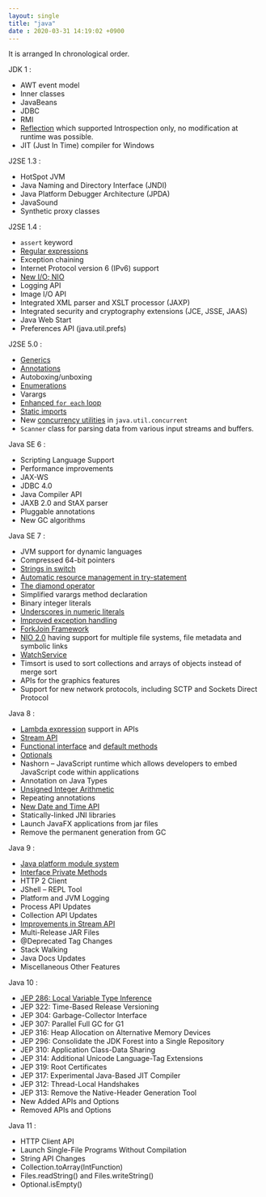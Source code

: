 ```yaml
---
layout: single
title: "java"
date : 2020-03-31 14:19:02 +0900
---
```


It is arranged In chronological order.

JDK 1 :

- AWT event model
- Inner classes
- JavaBeans
- JDBC
- RMI
- [Reflection](https://howtodoinjava.com/java/related-concepts/real-usage-examples-of-reflection-in-java/) which supported Introspection only, no modification at runtime was possible.
- JIT (Just In Time) compiler for Windows

J2SE 1.3 : 

- HotSpot JVM
- Java Naming and Directory Interface (JNDI)
- Java Platform Debugger Architecture (JPDA)
- JavaSound
- Synthetic proxy classes

J2SE 1.4 :

- `assert` keyword
- [Regular expressions](https://howtodoinjava.com/java-regular-expression-tutorials/)
- Exception chaining
- Internet Protocol version 6 (IPv6) support
- [New I/O; NIO](https://howtodoinjava.com/java-nio-tutorials/)
- Logging API
- Image I/O API
- Integrated XML parser and XSLT processor (JAXP)
- Integrated security and cryptography extensions (JCE, JSSE, JAAS)
- Java Web Start
- Preferences API (java.util.prefs)

J2SE 5.0 :

- [Generics](https://howtodoinjava.com/java/generics/complete-java-generics-tutorial/)
- [Annotations](https://howtodoinjava.com/2014/06/09/complete-java-annotations-tutorial/)
- Autoboxing/unboxing
- [Enumerations](https://howtodoinjava.com/java-5/guide-for-understanding-enum-in-java/)
- Varargs
- [Enhanced `for each` loop](https://howtodoinjava.com/java/basics/enhanced-for-each-loop-in-java/)
- [Static imports](https://howtodoinjava.com/java/basics/static-import-declarations-in-java/)
- New [concurrency utilities](https://howtodoinjava.com/java-5/java-executor-framework-tutorial-and-best-practices/) in `java.util.concurrent`
- `Scanner` class for parsing data from various input streams and buffers.

Java SE 6 :

- Scripting Language Support
- Performance improvements
- JAX-WS
- JDBC 4.0
- Java Compiler API
- JAXB 2.0 and StAX parser
- Pluggable annotations
- New GC algorithms

Java SE 7 :

- JVM support for dynamic languages
- Compressed 64-bit pointers
- [Strings in switch](https://howtodoinjava.com/java-7/string-class-is-supported-in-switch-statement-in-java-7/)
- [Automatic resource management in try-statement](https://howtodoinjava.com/java-7/automatic-resource-management-with-try-with-resources-in-java-7/)
- [The diamond operator](https://howtodoinjava.com/java-7/improved-type-inference-in-java-7/)
- Simplified varargs method declaration
- Binary integer literals
- [Underscores in numeric literals](https://howtodoinjava.com/java-7/improved-formatted-numbers-in-java-7/)
- [Improved exception handling](https://howtodoinjava.com/java-7/improved-exception-handling-in-java-7/)
- [ForkJoin Framework](https://howtodoinjava.com/java-7/forkjoin-framework-tutorial-forkjoinpool-example/)
- [NIO 2.0](https://howtodoinjava.com/category/java-7-features/nio/) having support for multiple file systems, file metadata and symbolic links
- [WatchService](https://howtodoinjava.com/java-7/auto-reload-of-configuration-when-any-change-happen/)
- Timsort is used to sort collections and arrays of objects instead of merge sort
- APIs for the graphics features
- Support for new network protocols, including SCTP and Sockets Direct Protocol



Java 8 :

- [Lambda expression](https://howtodoinjava.com/java8/complete-lambda-expressions-tutorial-in-java/) support in APIs
- [Stream API](https://howtodoinjava.com/java8/java-streams-by-examples/)
- [Functional interface](https://howtodoinjava.com/java8/functional-interface-tutorial/) and [default methods](https://howtodoinjava.com/java8/default-methods-in-java-8/)
- [Optionals](https://howtodoinjava.com/java8/java-8-optionals-complete-reference/)
- Nashorn – JavaScript runtime which allows developers to embed JavaScript code within applications
- Annotation on Java Types
- [Unsigned Integer Arithmetic](https://howtodoinjava.com/java8/java-8-exact-airthmetic-operations-supported-in-math-class/)
- Repeating annotations
- [New Date and Time API](https://howtodoinjava.com/java8/date-and-time-api-changes-in-java-8-lambda/)
- Statically-linked JNI libraries
- Launch JavaFX applications from jar files
- Remove the permanent generation from GC

Java 9 :

- [Java platform module system](https://howtodoinjava.com/java9/java-9-modules-tutorial/)
- [Interface Private Methods](https://howtodoinjava.com/java9/java9-private-interface-methods/)
- HTTP 2 Client
- JShell – REPL Tool
- Platform and JVM Logging
- Process API Updates
- Collection API Updates
- [Improvements in Stream API](https://howtodoinjava.com/java9/stream-api-improvements/)
- Multi-Release JAR Files
- @Deprecated Tag Changes
- Stack Walking
- Java Docs Updates
- Miscellaneous Other Features

Java 10 :

- [JEP 286: Local Variable Type Inference](https://howtodoinjava.com/java10/var-local-variable-type-inference/)
- JEP 322: Time-Based Release Versioning
- JEP 304: Garbage-Collector Interface
- JEP 307: Parallel Full GC for G1
- JEP 316: Heap Allocation on Alternative Memory Devices
- JEP 296: Consolidate the JDK Forest into a Single Repository
- JEP 310: Application Class-Data Sharing
- JEP 314: Additional Unicode Language-Tag Extensions
- JEP 319: Root Certificates
- JEP 317: Experimental Java-Based JIT Compiler
- JEP 312: Thread-Local Handshakes
- JEP 313: Remove the Native-Header Generation Tool
- New Added APIs and Options
- Removed APIs and Options

Java 11 :

- HTTP Client API
- Launch Single-File Programs Without Compilation
- String API Changes
- Collection.toArray(IntFunction)
- Files.readString() and Files.writeString()
- Optional.isEmpty()
